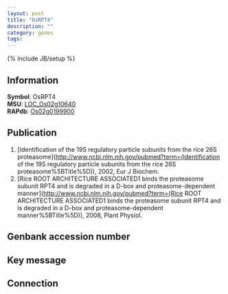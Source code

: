 ```yaml
---
layout: post
title: "OsRPT4"
description: ""
category: genes
tags: 
---
```

{% include JB/setup %}

## Information
__Symbol__: OsRPT4  
__MSU__: [LOC_Os02g10640](http://rice.plantbiology.msu.edu/cgi-bin/ORF_infopage.cgi?orf=LOC_Os02g10640)  
__RAPdb__: [Os02g0199900](http://rapdb.dna.affrc.go.jp/viewer/gbrowse_details/irgsp1?name=Os02g0199900)  

## Publication
1. [Identification of the 19S regulatory particle subunits from the rice 26S proteasome](http://www.ncbi.nlm.nih.gov/pubmed?term=(Identification of the 19S regulatory particle subunits from the rice 26S proteasome%5BTitle%5D)), 2002, Eur J Biochem.
2. [Rice ROOT ARCHITECTURE ASSOCIATED1 binds the proteasome subunit RPT4 and is degraded in a D-box and proteasome-dependent manner](http://www.ncbi.nlm.nih.gov/pubmed?term=(Rice ROOT ARCHITECTURE ASSOCIATED1 binds the proteasome subunit RPT4 and is degraded in a D-box and proteasome-dependent manner%5BTitle%5D)), 2008, Plant Physiol.

## Genbank accession number

## Key message

## Connection


